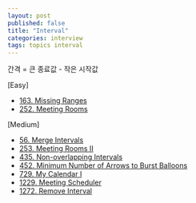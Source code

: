 ```yaml
---
layout: post
published: false
title: "Interval"
categories: interview
tags: topics interval
---
```


간격 = 큰 종료값 - 작은 시작값

[Easy]
- [163. Missing Ranges](/interview/2023/06/19/missing-ranges/)
- [252. Meeting Rooms](/interview/2023/04/19/meeting-rooms/)

[Medium]
- [56. Merge Intervals](/interview/2023/04/16/merge-intervals/)
- [253. Meeting Rooms II](/interview/2023/04/18/meeting-rooms-ii/)
- [435. Non-overlapping Intervals](/interview/2023/06/20/non-overlapping-intervals/)
- [452. Minimum Number of Arrows to Burst Balloons](/interview/2023/05/30/minimum-number-of-arrows-to-burst-balloons/)
- [729. My Calendar I](/interview/2023/04/30/my-calendar-i/)
- [1229. Meeting Scheduler](/interview/2023/05/21/meeting-scheduler/)
- [1272. Remove Interval](/interview/2023/07/13/remove-interval/)